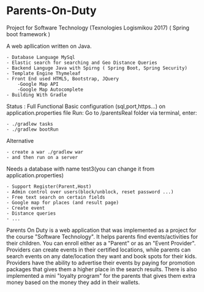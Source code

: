# Parents-On-Duty
Project for Software Technology (Texnologies Logismikou 2017)
( Spring boot framework )

A web apllication written on Java.

	- Database Language MySql
	- Elastic search for searching and Geo Distance Queries
	- Backend Languge Java with Spirng ( Spring Boot, Spring Security)
	- Template Engine Thymeleaf
	- Front End used HTML5, Bootstrap, JQuery
		-Google Map API
		-Google Map Autocomplete
	- Building With Gradle

Status : Full Functional
Basic configuration (sql,port,https...) on application.properties file
Run: Go to /parentsReal folder via terminal, enter:

	- ./gradlew tasks
	- ./gradlew bootRun
Alternative
	
	- create a war ./gradlew war
	- and then run on a server

Needs a database with name test3(you can change it from application.properties)

	- Support Register(Parent,Host)
	- Admin control over users(block/unblock, reset password ...)
	- Free text search on certain fields
	- Google map for places (and result page)
	- Create event
	- Distance queries
	- ...

Parents On Duty is a web application that was implemented as a project for the course "Software Technology". It helps parents find events/activities for their children. You can enroll either as a "Parent" or as an "Event Provider". Providers can create events in their certified locations, while parents can search events on any date/location they want and book spots for their kids. Providers have the ability to advertise their events by paying for promotion packages that gives them a higher place in the search results. There is also implemented a mini "loyalty program" for the parents that gives them extra money based on the money they add in their wallets.
